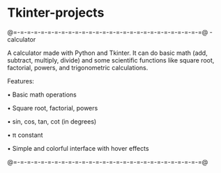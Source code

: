# Tkinter-projects

@=-=-=-=-=-=-=-=-=-=-=-=-=-=-=-=-=-=-=-=-=-=-=-=-=-=-=-=@
-calculator 

A calculator made with Python and Tkinter.
It can do basic math (add, subtract, multiply, divide)
and some scientific functions like square root, factorial,
powers, and trigonometric calculations.

Features:

  • Basic math operations
  
  • Square root, factorial, powers
  
  • sin, cos, tan, cot (in degrees)
  
  • π constant
  
  • Simple and colorful interface with hover effects

@=-=-=-=-=-=-=-=-=-=-=-=-=-=-=-=-=-=-=-=-=-=-=-=-=-=-=-=@
